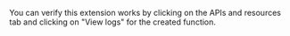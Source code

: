 You can verify this extension works by clicking on the APIs and resources tab and clicking on "View logs" for the created function.
